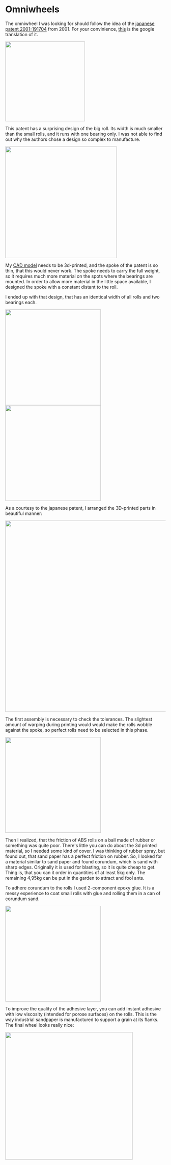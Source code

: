 # Omniwheels

The omniwheel I was looking for should follow the idea of the [japanese patent 2001-191704](https://astamuse.com/ja/published/JP/No/2001191704) from 2001. For your convinience, [this](https://translate.google.com/translate?hl=en&sl=ja&tl=en&u=https%3A%2F%2Fastamuse.com%2Fja%2Fpublished%2FJP%2FNo%2F2001191704) is the google translation of it.

<img width="250px" src="../images/omniwheel/japanese patent.jpg" >

This patent has a surprising design of the big roll. Its width is much smaller than the small rolls, and it runs with one bearing only. I was not able to find out why the authors chose a design so complex to manufacture. 

<img  width="350px" src="../images/omniwheel/japanese patent big roll.png" >

My [CAD model](https://github.com/jochenalt/Ondine/blob/master/CAD/OmniWheel.iam) needs to be 3d-printed, and the spoke of the patent is so thin, that this would never work. The spoke needs to carry the full weight, so it requires much more material on the spots where the bearings are mounted. In order to allow more material  in the little space available, I designed the spoke with a constant distant to the roll.


I ended up with that design, that has an identical width of all rolls and two bearings each. 

<img align="left" width="300px" src="../images/omniwheel/omniwheel CAD total.png"/>
<img width="300px" src="../images/omniwheel/omniwheel CAD cut.png"/>

As a courtesy to the japanese patent, I arranged the 3D-printed parts in beautiful manner:

<img width="600px" src="../images/omniwheel/arrangement total.jpg"/>

The first assembly is necessary to check the tolerances. The slightest amount of warping during printing would would make the rolls wobble against the spoke, so perfect rolls need to be selected in this phase.

<img  width="300px" src="../images/omniwheel/first assembly.jpg"/>

Then I realized, that the friction of ABS rolls on a ball made of rubber or something was quite poor. There's little you can do about the 3d printed material, so I needed some kind of cover. I was thinking of rubber spray, but found out, that sand paper has a perfect friction on rubber. So, I looked for a material similar to sand paper and found corundum, which is sand with sharp edges. Originally it is used for blasting, so it is quite cheap to get. Thing is, that you can it order in quantities of at least 5kg only. The remaining 4,95kg can be put in the garden to attract and fool ants.

To adhere corundum to the rolls I used 2-component epoxy glue. It is a messy experience to coat small rolls with glue and rolling them in a can of corundum sand.

<img  width="300px" src="../images/omniwheel/rolling in glue.png"/>

To improve the quality of the adhesive layer, you can add instant adhesive with low viscosity (intended for porose surfaces) on the rolls. This is the way industrial sandpaper is manufactured to support a grain at its flanks. The final wheel looks really nice:

<img  width="400px" src="../images/omniwheel/final.jpg"/>
